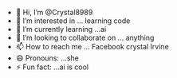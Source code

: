 - 👋 Hi, I’m @Crystal8989
- 👀 I’m interested in ... learning code
- 🌱 I’m currently learning ...ai
- 💞️ I’m looking to collaborate on ... anything 
- 📫 How to reach me ... Facebook crystal Irvine 
- 😄 Pronouns: ...she 
- ⚡ Fun fact: ...ai is cool

<!---
Crystal8989/Crystal8989 is a ✨ special ✨ repository because its `README.md` (this file) appears on your GitHub profile.
You can click the Preview link to take a look at your changes.
--->
